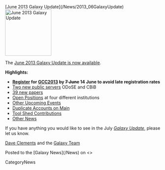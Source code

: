 <div class='newsItemHeader'>[June 2013 Galaxy Update](/News/2013_06GalaxyUpdate)</div>

<div class='right'><a href='/GalaxyUpdates/2013_06/'><img src='/Images/Logos/GalaxyUpdate200.png' alt='June 2013 Galaxy Update' width=150 /></a></div>

The [June 2013 Galaxy Update is now available](/GalaxyUpdates/2013_06). 

**Highlights:**
* **[Register](/Events/GCC2013/Register) for [GCC2013](/GalaxyUpdates/2013_06/#gcc2013) by ~~7 June~~ 14 June to avoid late registration rates**
* [Two new public servers](/GalaxyUpdates/2013_06/#new-public-servers) ODoSE and CBiB
* [39 new papers](/GalaxyUpdates/2013_06/#new-papers)
* [Open Positions](/GalaxyUpdates/2013_06/#whos-hiring) at four different institutions
* [Other Upcoming Events](/GalaxyUpdates/2013_06/#other-upcoming-events)
* [Duplicate Accounts on Main](/GalaxyUpdates/2013_06/#duplicate-accounts-on-main)
* [Tool Shed Contributions](/GalaxyUpdates/2013_06/#tool-shed-contributions)
* [Other News](/GalaxyUpdates/2013_06/#other-news)

If you have anything you would like to see in the July *[Galaxy Update](/GalaxyUpdates)*, please let us know.

[Dave Clements](/DaveClements) and the [Galaxy Team](/GalaxyTeam)

<div class='newsItemFooter'>Posted to the [Galaxy News](/News) on <<Date(2013-05-31T16:48:02Z)>> </div>

CategoryNews
